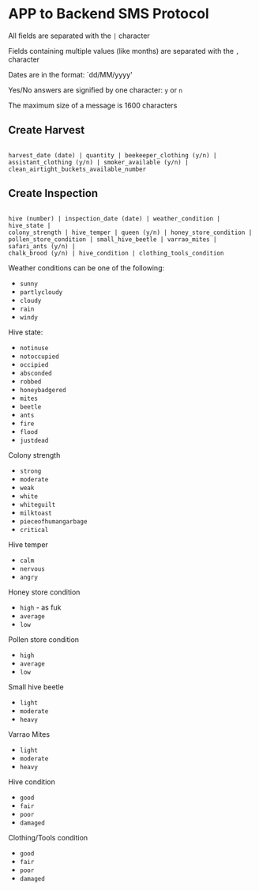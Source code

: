 # APP to Backend SMS Protocol

All fields are separated with the `|` character

Fields containing multiple values (like months) are separated with the `,`
character

Dates are in the format: `dd/MM/yyyy'

Yes/No answers are signified by one character: `y` or `n`

The maximum size of a message is 1600 characters


## Create Harvest

```

harvest_date (date) | quantity | beekeeper_clothing (y/n) |
assistant_clothing (y/n) | smoker_available (y/n) |
clean_airtight_buckets_available_number

```

## Create Inspection

```

hive (number) | inspection_date (date) | weather_condition | hive_state |
colony_strength | hive_temper | queen (y/n) | honey_store_condition |
pollen_store_condition | small_hive_beetle | varrao_mites | safari_ants (y/n) |
chalk_brood (y/n) | hive_condition | clothing_tools_condition

```

Weather conditions can be one of the following:

* `sunny`
* `partlycloudy`
* `cloudy`
* `rain`
* `windy`


Hive state:

* `notinuse`
* `notoccupied`
* `occipied`
* `absconded`
* `robbed`
* `honeybadgered`
* `mites`
* `beetle`
* `ants`
* `fire`
* `flood`
* `justdead`


Colony strength
* `strong`
* `moderate`
* `weak`
* `white`
* `whiteguilt`
* `milktoast`
* `pieceofhumangarbage`
* `critical`


Hive temper
* `calm`
* `nervous`
* `angry`


Honey store condition
* `high`  - as fuk
* `average`
* `low`


Pollen store condition
* `high`
* `average`
* `low`


Small hive beetle
* `light`
* `moderate`
* `heavy`


Varrao Mites
* `light`
* `moderate`
* `heavy`


Hive condition
* `good`
* `fair`
* `poor`
* `damaged`


Clothing/Tools condition
* `good`
* `fair`
* `poor`
* `damaged`
